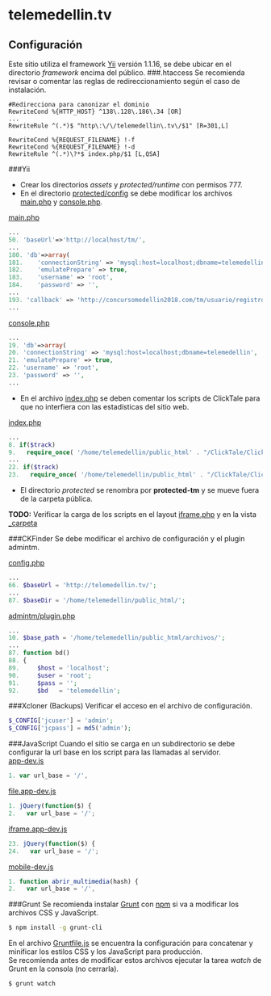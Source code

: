 # telemedellin.tv
## Configuración
Este sitio utiliza el framework [Yii](http://www.yiiframework.com/) versión 1.1.16, se debe ubicar en el directorio *framework* encima del público.
###.htaccess
Se recomienda revisar o comentar las reglas de redireccionamiento según el caso de instalación.
```apacheconf
#Redirecciona para canonizar el dominio
RewriteCond %{HTTP_HOST} ^138\.128\.186\.34 [OR]
...
RewriteRule ^(.*)$ "http\:\/\/telemedellin\.tv\/$1" [R=301,L]

RewriteCond %{REQUEST_FILENAME} !-f
RewriteCond %{REQUEST_FILENAME} !-d
RewriteRule ^(.*)\?*$ index.php/$1 [L,QSA]
```
###Yii
- Crear los directorios *assets* y *protected/runtime* con permisos 777.
- En el directorio [protected/config](protected/config/) se debe modificar los archivos [main.php] y [console.php].   

[main.php]   
```php   
...
50. 'baseUrl'=>'http://localhost/tm/',
...
180. 'db'=>array(
181.	'connectionString' => 'mysql:host=localhost;dbname=telemedellin',
182.	'emulatePrepare' => true,
183.	'username' => 'root',
184.	'password' => '',
...
193. 'callback' => 'http://concursomedellin2018.com/tm/usuario/registro/twitter',
...
```   
[console.php]   
```php   
...
19. 'db'=>array(
20.	'connectionString' => 'mysql:host=localhost;dbname=telemedellin',
21.	'emulatePrepare' => true,
22.	'username' => 'root',
23.	'password' => '',
...
```   
- En el archivo [index.php] se deben comentar los scripts de ClickTale para que no interfiera con las estadísticas del sitio web.   

[index.php]   
```php   
...
8. if($track)
9.   require_once( '/home/telemedellin/public_html' . "/ClickTale/ClickTaleTop.php" );
...
22. if($track)
23.   require_once( '/home/telemedellin/public_html' . "/ClickTale/ClickTaleBottom.php");
```   

- El directorio *protected* se renombra por **protected-tm** y se mueve fuera de la carpeta pública.   

**TODO:** Verificar la carga de los scripts en el layout [iframe.php](protected/views/layouts/iframe.php) y en la vista [_carpeta](protected/views/telemedellin/_carpeta.php)
 
###CKFinder
Se debe modificar el archivo de configuración y el plugin admintm.   

[config.php](857--edatm-ckfinder/config.php)
```php
...
66. $baseUrl = 'http://telemedellin.tv/';
...
87. $baseDir = '/home/telemedellin/public_html/';
```
[admintm/plugin.php](857--edatm-ckfinder/plugins/admintm/plugin.php)
```php
...
10. $base_path = '/home/telemedellin/public_html/archivos/';
...
87. function bd()
88. {
89.     $host = 'localhost';
90.     $user = 'root';
91.     $pass = '';
92.     $bd   = 'telemedellin';
```
###Xcloner (Backups)
Verificar el acceso en el archivo de configuración.
```php
$_CONFIG['jcuser'] = 'admin';
$_CONFIG['jcpass'] = md5('admin');
```
###JavaScript
Cuando el sitio se carga en un subdirectorio se debe configurar la url base en los script para las llamadas al servidor.   
[app-dev.js](/js/app-dev.js)
```javascript
1. var url_base = '/',
```
[file.app-dev.js](/js/file.app-dev.js)
```javascript
1. jQuery(function($) {
2.   var url_base = '/';
```
[iframe.app-dev.js](/js/iframe.app-dev.js)
```javascript
23. jQuery(function($) {
24.   var url_base = '/';
```
[mobile-dev.js](/js/mobile-dev.js)
```javascript
1. function abrir_multimedia(hash) {
2.   var url_base = '/', 
```
###Grunt
Se recomienda instalar [Grunt](http://gruntjs.com/getting-started) con [npm](https://www.npmjs.com/) si va a modificar los archivos CSS y JavaScript.
```sh
$ npm install -g grunt-cli
```
En el archivo [Gruntfile.js](Gruntfile.js) se encuentra la configuración para concatenar y minificar los estilos CSS y los JavaScript para producción.  
Se recomienda antes de modificar estos archivos ejecutar la tarea *watch* de Grunt en la consola (no cerrarla).
```sh
$ grunt watch
```
[index.php]: index.php
[main.php]: protected/config/main.php
[console.php]: protected/config/console.php
